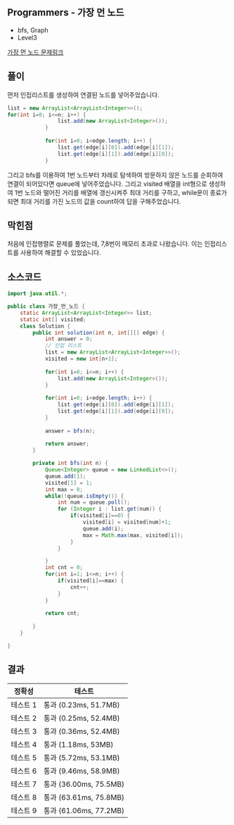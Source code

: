 ## Programmers - 가장 먼 노드 
- bfs, Graph 
- Level3

[가장 먼 노드 문제링크](https://programmers.co.kr/learn/courses/30/lessons/49189)
## 풀이
먼저 인접리스트를 생성하여 연결된 노드를 넣어주었습니다.

~~~java
list = new ArrayList<ArrayList<Integer>>();
for(int i=0; i<=n; i++) {
	        	list.add(new ArrayList<Integer>());
	        }
	        
	        for(int i=0; i<edge.length; i++) {
	        	list.get(edge[i][0]).add(edge[i][1]);
	        	list.get(edge[i][1]).add(edge[i][0]);
	        }
~~~

그리고 bfs를 이용하여 1번 노드부터 차례로 탐색하여 방문하지 않은 노드를 순회하여 연결이 되어있다면 queue에 넣어주었습니다. 그리고 visited 배열을 int형으로 생성하여 1번 노드와 떨어진 거리를 배열에 갱신시켜주 최대 거리를 구하고, while문이 종료가 되면 최대 거리를 가진 노드의 값을 count하여 답을 구해주었습니다.

## 막힌점 
처음에 인접행렬로 문제를 풀었는데, 7,8번이 메모리 초과로 나왔습니다. 
이는 인접리스트를 사용하여 해결할 수 있었습니다.

## 소스코드
~~~java
import java.util.*;

public class 가장_먼_노드 {
    static ArrayList<ArrayList<Integer>> list;
    static int[] visited;
	class Solution {
	    public int solution(int n, int[][] edge) {
	        int answer = 0;
	        // 인접 리스트 
	        list = new ArrayList<ArrayList<Integer>>();
	        visited = new int[n+1];
	        
	        for(int i=0; i<=n; i++) {
	        	list.add(new ArrayList<Integer>());
	        }
	        
	        for(int i=0; i<edge.length; i++) {
	        	list.get(edge[i][0]).add(edge[i][1]);
	        	list.get(edge[i][1]).add(edge[i][0]);
	        }
	        
	        answer = bfs(n);
	        
	        return answer;
	    }

		private int bfs(int n) {
			Queue<Integer> queue = new LinkedList<>();
			queue.add(1);
			visited[1] = 1;
			int max = 0;
			while(!queue.isEmpty()) {
				int num = queue.poll();
				for (Integer i : list.get(num)) {
					if(visited[i]==0) {
						visited[i] = visited[num]+1;
						queue.add(i);
						max = Math.max(max, visited[i]);
					}
				}

			}
			int cnt = 0;
			for(int i=1; i<=n; i++) {
				if(visited[i]==max) {
					cnt++;
				}
			}
			
			return cnt;
			
		}
	}

}

~~~

## 결과 

| 정확성  | 테스트 |
|----|----|
|테스트 1 |	통과 (0.23ms, 51.7MB)|
|테스트 2 |	통과 (0.25ms, 52.4MB)|
|테스트 3 |	통과 (0.36ms, 52.4MB)|
|테스트 4 |	통과 (1.18ms, 53MB)|
|테스트 5 |	통과 (5.72ms, 53.1MB)|
|테스트 6 |	통과 (9.46ms, 58.9MB)|
|테스트 7 |	통과 (36.00ms, 75.5MB)|
|테스트 8 |	통과 (63.61ms, 75.8MB)|
|테스트 9 |	통과 (61.06ms, 77.2MB)|
